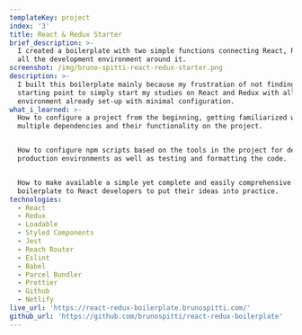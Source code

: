 ```yaml
---
templateKey: project
index: '3'
title: React & Redux Starter
brief_description: >-
  I created a boilerplate with two simple functions connecting React, Redux and
  all the development environment around it.
screenshot: /img/bruno-spitti-react-redux-starter.png
description: >-
  I built this boilerplate mainly because my frustration of not finding a basic
  starting point to simply start my studies on React and Redux with all the
  environment already set-up with minimal configuration.
what_i_learned: >-
  How to configure a project from the beginning, getting familiarized with
  multiple dependencies and their functionality on the project.


  How to configure npm scripts based on the tools in the project for dev and
  production environments as well as testing and formatting the code.


  How to make available a simple yet complete and easily comprehensive
  boilerplate to React developers to put their ideas into practice.
technologies:
  - React
  - Redux
  - Loadable
  - Styled Components
  - Jest
  - Reach Router
  - Eslint
  - Babel
  - Parcel Bundler
  - Prettier
  - Github
  - Netlify
live_url: 'https://react-redux-boilerplate.brunospitti.com/'
github_url: 'https://github.com/brunospitti/react-redux-boilerplate'
---
```


